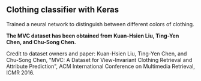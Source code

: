 ## Clothing classifier with Keras

Trained a neural network to distinguish between different colors of clothing.

**The MVC dataset has been obtained from Kuan-Hsien Liu, Ting-Yen Chen, and Chu-Song Chen.**

Credit to dataset owners and paper: Kuan-Hsien Liu, Ting-Yen Chen, and Chu-Song Chen, "MVC: A Dataset for View-Invariant Clothing Retrieval and Attribute Prediction", ACM International Conference on Multimedia Retrieval, ICMR 2016.
